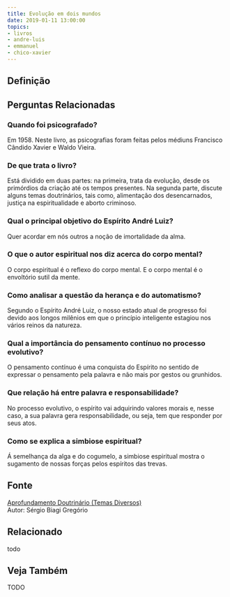 ```yaml
---
title: Evolução em dois mundos
date: 2019-01-11 13:00:00
topics: 
- livros
- andre-luis
- emmanuel
- chico-xavier
---
```


## Definição


## Perguntas Relacionadas

### Quando foi psicografado?
Em 1958. Neste livro, as psicografias foram feitas pelos médiuns
Francisco Cândido Xavier e Waldo Vieira.

### De que trata o livro?
Está dividido em duas partes: na primeira, trata da evolução, desde os
primórdios da criação até os tempos presentes. Na segunda parte, discute
alguns temas doutrinários, tais como, alimentação dos desencarnados,
justiça na espiritualidade e aborto criminoso.

### Qual o principal objetivo do Espírito André Luiz?
Quer acordar em nós outros a noção de imortalidade da alma.

### O que o autor espiritual nos diz acerca do corpo mental?
O corpo espiritual é o reflexo do corpo mental. E o corpo mental é o
envoltório sutil da mente.

### Como analisar a questão da herança e do automatismo?
Segundo o Espírito André Luiz, o nosso estado atual de progresso foi
devido aos longos milênios em que o princípio inteligente estagiou nos
vários reinos da natureza.

### Qual a importância do pensamento contínuo no processo evolutivo?
O pensamento contínuo é uma conquista do Espírito no sentido de
expressar o pensamento pela palavra e não mais por gestos ou grunhidos.

### Que relação há entre palavra e responsabilidade?
No processo evolutivo, o espírito vai adquirindo valores morais e, nesse
caso, a sua palavra gera responsabilidade, ou seja, tem que responder
por seus atos.

### Como se explica a simbiose espiritual?
Á semelhança da alga e do cogumelo, a simbiose espiritual mostra o
sugamento de nossas forças pelos espíritos das trevas.

## Fonte
[Aprofundamento Doutrinário (Temas Diversos)](https://sites.google.com/view/aprofundamentodoutrinario/evolução-em-dois-mundos-livro)  
Autor: Sérgio Biagi Gregório



## Relacionado
todo

## Veja Também
TODO


